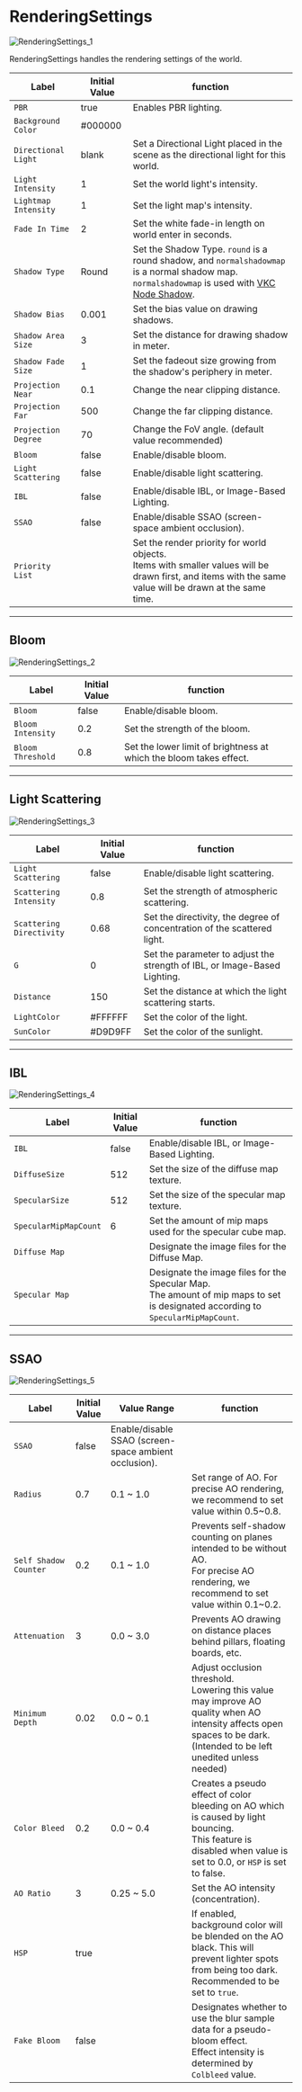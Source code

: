 # RenderingSettings

![RenderingSettings_1](./img/RenderingSettings_1.jpg)

RenderingSettings handles the rendering settings of the world.

|  Label | Initial Value | function |
| ----   | ---- | ---- |
|  `PBR` | true |  Enables PBR lighting. |
| `Background Color` | #000000 | |
| `Directional Light` | blank | Set a Directional Light placed in the scene as the directional light for this world. |
| `Light Intensity` | 1 | Set the world light's intensity. |
| `Lightmap Intensity` | 1 | Set the light map's intensity. |
| `Fade In Time` | 2 | Set the white fade-in length on world enter in seconds.|
| `Shadow Type`| Round | Set the Shadow Type. `round` is a round shadow, and `normalshadowmap` is a normal shadow map. <br>`normalshadowmap` is used with [VKC Node Shadow](../VKCComponents/VKCNodeShadow.md).|
| `Shadow Bias` | 0.001 | Set the bias value on drawing shadows.|
| `Shadow Area Size` | 3 | Set the distance for drawing shadow in meter.|
| `Shadow Fade Size` | 1 |Set the fadeout size growing from the shadow's periphery in meter. |
|  `Projection Near`  | 0.1 | Change the near clipping distance.  |
|  `Projection Far`  | 500 | Change the far clipping distance.  |
|  `Projection Degree`  | 70 | Change the FoV angle. (default value recommended) |
| `Bloom` | false | Enable/disable bloom. |
| `Light Scattering` | false | Enable/disable light scattering. |
| `IBL` | false | Enable/disable IBL, or Image-Based Lighting. |
| `SSAO` | false | Enable/disable SSAO (screen-space ambient occlusion).|
| `Priority List` | | Set the render priority for world objects. <br> Items with smaller values will be drawn first, and items with the same value will be drawn at the same time. |

---

## Bloom

![RenderingSettings_2](./img/RenderingSettings_2.jpg)

|  Label | Initial Value | function |
| ----   | ---- | ---- |
| `Bloom` | false | Enable/disable bloom. |
| `Bloom Intensity` | 0.2 | Set the strength of the bloom. |
| `Bloom Threshold` | 0.8 | Set the lower limit of brightness at which the bloom takes effect. |

---

## Light Scattering

![RenderingSettings_3](./img/RenderingSettings_3.jpg)

|  Label | Initial Value | function |
| ----   | ---- | ---- |
| `Light Scattering` | false | Enable/disable light scattering. |
| `Scattering Intensity` | 0.8 | Set the strength of atmospheric scattering. |
| `Scattering Directivity` | 0.68 | Set the directivity, the degree of concentration of the scattered light. |
| `G` | 0 | Set the parameter to adjust the strength of IBL, or Image-Based Lighting. |
| `Distance` | 150 | Set the distance at which the light scattering starts. |
| `LightColor` | #FFFFFF | Set the color of the light. |
| `SunColor` | #D9D9FF | Set the color of the sunlight. |

---

## IBL

![RenderingSettings_4](./img/RenderingSettings_4.jpg)

|  Label | Initial Value | function |
| ----   | ---- | ---- |
| `IBL` | false | Enable/disable IBL, or Image-Based Lighting. |
| `DiffuseSize` | 512 | Set the size of the diffuse map texture. |
| `SpecularSize` | 512 | Set the size of the specular map texture. |
| `SpecularMipMapCount` | 6 | Set the amount of mip maps used for the specular cube map. |
| `Diffuse Map` | | Designate the image files for the Diffuse Map. |
| `Specular Map` | | Designate the image files for the Specular Map. <br> The amount of mip maps to set is designated according to `SpecularMipMapCount`. |

---

## SSAO

![RenderingSettings_5](./img/RenderingSettings_5.jpg)

|  Label | Initial Value | Value Range | function |
| ----   | ---- | ---- | ---- |
| `SSAO` | false | Enable/disable SSAO (screen-space ambient occlusion).|
| `Radius` | 0.7 | 0.1 ~ 1.0 | Set range of AO. For precise AO rendering, we recommend to set value within 0.5~0.8. |
| `Self Shadow Counter` | 0.2 | 0.1 ~ 1.0 | Prevents self-shadow counting on planes intended to be without AO. <br>For precise AO rendering, we recommend to set value within 0.1~0.2. |
| `Attenuation` | 3 | 0.0 ~ 3.0 | Prevents AO drawing on distance places behind pillars, floating boards, etc. |
| `Minimum Depth` | 0.02 | 0.0 ~ 0.1 | Adjust occlusion threshold. <br> Lowering this value may improve AO quality when AO intensity affects open spaces to be dark. (Intended to be left unedited unless needed)  |
| `Color Bleed` | 0.2 |  0.0 ~ 0.4 | Creates a pseudo effect of color bleeding on AO which is caused by light bouncing.<br> This feature is disabled when value is set to 0.0, or `HSP` is set to false.  |
| `AO Ratio` | 3 | 0.25 ~ 5.0 | Set the AO intensity (concentration). |
| `HSP` | true | | If enabled, background color will be blended on the AO black. This will prevent lighter spots from being too dark.<br> Recommended to be set to `true`. |
| `Fake Bloom` | false | | Designates whether to use the blur sample data for a pseudo-bloom effect. <br> Effect intensity is determined by `Colbleed` value. |
